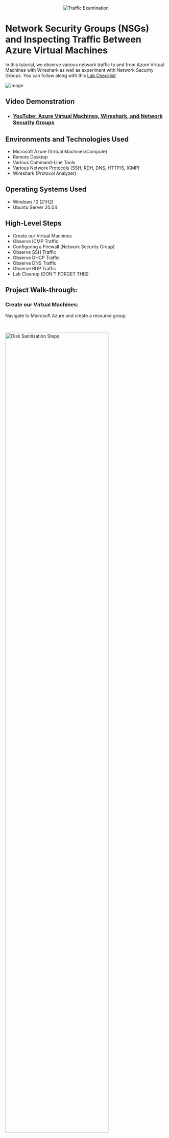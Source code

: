 <p align="center">
<img src="https://i.imgur.com/Ua7udoS.png" alt="Traffic Examination"/>
</p>

<h1>Network Security Groups (NSGs) and Inspecting Traffic Between Azure Virtual Machines</h1>

In this tutorial, we observe various network traffic to and from Azure Virtual Machines with Wireshark as well as experiment with Network Security Groups. 
You can follow along with this [Lab Checklist](https://docs.google.com/document/d/1Oo12HvS5CaRz5E8iPQFOMprqiz-dBTPoYLjNTuSuvHk/edit?usp=sharing)
<br />

![image](https://github.com/user-attachments/assets/e8539e70-0495-455e-95b7-5541d650ecce)


<h2>Video Demonstration</h2>

- ### [YouTube: Azure Virtual Machines, Wireshark, and Network Security Groups]([https://www.youtube.com](https://youtu.be/6wVA8zzBlHA))

<h2>Environments and Technologies Used</h2>

- Microsoft Azure (Virtual Machines/Compute)
- Remote Desktop
- Various Command-Line Tools
- Various Network Protocols (SSH, RDH, DNS, HTTP/S, ICMP)
- Wireshark (Protocol Analyzer)

<h2>Operating Systems Used </h2>

- Windows 10 (21H2)
- Ubuntu Server 20.04

<h2>High-Level Steps</h2>

- Create our Virtual Machines
- Observe ICMP Traffic
- Configuring a Firewall [Network Security Group]
- Observe SSH Traffic
- Observe DHCP Traffic
- Observe DNS Traffic
- Observe RDP Traffic
- Lab Cleanup (DON’T FORGET THIS)

<h2>Project Walk-through:</h2>

<h3>Create our Virtual Machines:</h3>

<p>
Navigate to Microsoft Azure and create a resource group:
</p>
<br/>

<p> 
  <img src="https://i.imgur.com/hRSFxQ0.png" height="80%" width="80%" alt="Disk Sanitization Steps"/>
</p>  

<br />
 
<p>
Create an "Azure Virtual Machine" with windows
</p>
<br />

<p>
  <img src="https://i.imgur.com/uxTTe2c.png" height="80%" width="80%" alt="Disk Sanitization Steps"/>
  <img src="https://i.imgur.com/FSinXjs.png" height="80%" width="80%" alt="Disk Sanitization Steps"/>
  <img src="https://i.imgur.com/70EFeI5.png" height="80%" width="80%" alt="Disk Sanitization Steps"/>
  <img src="https://i.imgur.com/oXfJghd.png" height="80%" width="80%" alt="Disk Sanitization Steps"/>
  <img src="https://i.imgur.com/PU2D3fE.png" height="80%" width="80%" alt="Disk Sanitization Steps"/>
  <img src="https://i.imgur.com/IsiAubG.png" height="80%" width="80%" alt="Disk Sanitization Steps"/>
  <img src="https://i.imgur.com/euUTEYI.png" height="80%" width="80%" alt="Disk Sanitization Steps"/>
  <img src="https://i.imgur.com/PAT78N7.png" height="80%" width="80%" alt="Disk Sanitization Steps"/>
</p>

<p>
Create another "Azure Virtual Machine" with linux
</p>

<p>
  <img src="https://i.imgur.com/uxTTe2c.png" height="80%" width="80%" alt="Disk Sanitization Steps"/>
  <img src="https://i.imgur.com/wASK6Fk.png" height="80%" width="80%" alt="Disk Sanitization Steps"/>
  <img src="https://i.imgur.com/HiucPjg.png" height="80%" width="80%" alt="Disk Sanitization Steps"/>
  <img src="https://i.imgur.com/PCSnxY1.png" height="80%" width="80%" alt="Disk Sanitization Steps"/>
  <img src="https://i.imgur.com/x7xBGb4.png" height="80%" width="80%" alt="Disk Sanitization Steps"/>
  <img src="https://i.imgur.com/RsB7X4i.png" height="80%" width="80%" alt="Disk Sanitization Steps"/>
</p>
<br />

<p>
Make sure both VMs are on the same Virtual network
</p>

<p>
  <img src="https://i.imgur.com/Q9RKRXa.png" height="80%" width="80%" alt="Disk Sanitization Steps"/>
  <img src="https://i.imgur.com/QQJt0by.png" height="80%" width="80%" alt="Disk Sanitization Steps"/>
</p>
<br />

<p>
Connect  to the Windows VM
</p>

<p>
  <img src="https://i.imgur.com/Z4WKuMv.png" height="80%" width="80%" alt="Disk Sanitization Steps"/>
  <img src="https://i.imgur.com/P8FsV6K.png" height="80%" width="80%" alt="Disk Sanitization Steps"/>
  <img src="https://i.imgur.com/p3Gz1Hb.png" height="80%" width="80%" alt="Disk Sanitization Steps"/>
  <img src="https://i.imgur.com/Et0zmtY.png" height="80%" width="80%" alt="Disk Sanitization Steps"/>
  <img src="https://i.imgur.com/yDbyNhr.png" height="80%" width="80%" alt="Disk Sanitization Steps"/>
  <img src="https://i.imgur.com/on5DI68.png" height="80%" width="80%" alt="Disk Sanitization Steps"/>
</p>
<br />

<h2>Observe ICMP Traffic</h2>

<p>
Within your Windows 10 Virtual Machine, Install Wireshark
</p>

<p>
  <img src="https://i.imgur.com/flwye37.png" height="80%" width="80%" alt="Disk Sanitization Steps"/>
  <img src="https://i.imgur.com/dDvdYFC.png" height="80%" width="80%" alt="Disk Sanitization Steps"/>
  <img src="https://i.imgur.com/2CUnOVf.png" height="80%" width="80%" alt="Disk Sanitization Steps"/>
  <img src="https://i.imgur.com/67OP3ts.png" height="80%" width="80%" alt="Disk Sanitization Steps"/>
  <img src="https://i.imgur.com/VqT0hg5.png" height="80%" width="80%" alt="Disk Sanitization Steps"/>
  <img src="https://i.imgur.com/crlZyrw.png" height="80%" width="80%" alt="Disk Sanitization Steps"/>
  <img src="https://i.imgur.com/0Q4Iekk.png" height="80%" width="80%" alt="Disk Sanitization Steps"/>
  <img src="https://i.imgur.com/JSK8HGe.png" height="80%" width="80%" alt="Disk Sanitization Steps"/>
</p>
<br />

<p>
Open Wireshark and start packet capture
</p>

<p>
  <img src="https://i.imgur.com/outX1WZ.png" height="80%" width="80%" alt="Disk Sanitization Steps"/>
  <img src="https://i.imgur.com/Pp1GACZ.png" height="80%" width="80%" alt="Disk Sanitization Steps"/>
  <img src="https://i.imgur.com/qJqfMrl.png" height="80%" width="80%" alt="Disk Sanitization Steps"/>
</p>
<br />

<p>
Within Wireshark, filter for ICMP traffic only
</p>

<p>
  <img src="https://i.imgur.com/UwW1qyN.png" height="80%" width="80%" alt="Disk Sanitization Steps"/>
  <img src="https://i.imgur.com/ooIB7oJ.png" height="80%" width="80%" alt="Disk Sanitization Steps"/>
</p>
<br />

<p>
Retrieve the private IP address of the Ubuntu VM (linux-vm) and attempt to ping it from within the Windows 10 VM
</p>

<p>
  <img src="https://i.imgur.com/ezLhWz4.png" height="80%" width="80%" alt="Disk Sanitization Steps"/>
  <img src="https://i.imgur.com/K6yKXRU.png" height="80%" width="80%" alt="Disk Sanitization Steps"/>
  <img src="https://i.imgur.com/cD8wGDj.png" height="80%" width="80%" alt="Disk Sanitization Steps"/>
</p>
<br />

<p>
Observe ping requests and replies within WireShark
</p>

<p>
  <img src="https://i.imgur.com/wTd3AlI.png" height="80%" width="80%" alt="Disk Sanitization Steps"/>
</p>
<br />

<p>
From The Windows 10 VM, open command line or PowerShell and attempt to ping a public website (such as www.google.com) and observe the traffic in WireShark
</p>

<p>
  <img src="https://i.imgur.com/nyJJK8n.png" height="80%" width="80%" alt="Disk Sanitization Steps"/>
</p>
<br />

<p>
Initiate a perpetual/non-stop ping from your Windows 10 VM to your Ubuntu VM
</p>

<p>
  <img src="https://i.imgur.com/NwttOt5.png" height="80%" width="80%" alt="Disk Sanitization Steps"/>
  <img src="https://i.imgur.com/RYxq7ON.png" height="80%" width="80%" alt="Disk Sanitization Steps"/>
</p>
<br />

<h2>Configuring a Firewall [Network Security Group]</h2>

<p>
Open the Network Security Group your Ubuntu VM is using and disable incoming (inbound) ICMP traffic
</p>

<p>
  <img src="https://i.imgur.com/sWuwVVf.png" height="80%" width="80%" alt="Disk Sanitization Steps"/>
  <img src="https://i.imgur.com/dvIb5XE.png" height="80%" width="80%" alt="Disk Sanitization Steps"/>
  <img src="https://i.imgur.com/UNcdgLe.png" height="80%" width="80%" alt="Disk Sanitization Steps"/>
</p>
<br />

<p>
Back in the Windows 10 VM, observe the ICMP traffic in WireShark and the command line Ping activity
</p>

<p>
  <img src="https://i.imgur.com/YSb9szu.png" height="80%" width="80%" alt="Disk Sanitization Steps"/>
</p>
<br />

<p>
Re-enable ICMP traffic for the Network Security Group your Ubuntu VM
</p>

<p>
  <img src="https://i.imgur.com/cL3g1S5.png" height="80%" width="80%" alt="Disk Sanitization Steps"/>
  <img src="https://i.imgur.com/hJJtEnU.png" height="80%" width="80%" alt="Disk Sanitization Steps"/>
</p>
<br />

<p>
Back in the Windows 10 VM, observe the ICMP traffic in WireShark and the command line Ping activity (should start working)
</p>

<p>
  <img src="https://i.imgur.com/Qk8IRxZ.png" height="80%" width="80%" alt="Disk Sanitization Steps"/>
<br />

<p>
Stop the ping activity
</p>

<p>
  <img src="https://i.imgur.com/Z2aUdrj.png" height="80%" width="80%" alt="Disk Sanitization Steps"/>
</p>
<br />

<h2>Observe SSH Traffic</h2>

<p>
Back in Wireshark, Filter for SSH traffic only
</p>

<p>
  <img src="https://i.imgur.com/mlVSt9w.png" height="80%" width="80%" alt="Disk Sanitization Steps"/>
</p>
<br />

<p>
From your Windows 10 VM, “SSH into” your Ubuntu Virtual Machine (via its private IP address)
</p>
<p>
Open PowerShell, and type: ssh labuser@<private IP address>
</p>
  
<p>
  <img src="https://i.imgur.com/Zcdh2rV.png" height="80%" width="80%" alt="Disk Sanitization Steps"/>
</p>
<br />

<p>
Type commands (username, pwd, etc) into the linux SSH connection and observe SSH traffic spam in WireShark
</p>

<p>
  <img src="https://i.imgur.com/LuB0haQ.png" height="80%" width="80%" alt="Disk Sanitization Steps"/>
</p>
<br />

<p>
Exit the SSH connection by typing ‘exit’ and pressing [Enter]
</p>

<p>
  <img src="https://i.imgur.com/6BkyRNA.png" height="80%" width="80%" alt="Disk Sanitization Steps"/>
</p>
<br />

<h2>Observe DHCP Traffic</h2>

<p>
Back in Wireshark, filter for DHCP traffic only. 
</p>
<p>
Create a text file. Type "ipconfig /release , ipconfig /renew" and Save as "dhcp.bat" under "All Files" in the directory C:\ProgramData
</p>

<p>
  <img src="https://i.imgur.com/InQNrwr.png" height="80%" width="80%" alt="Disk Sanitization Steps"/>
</p>
<br />

<p>
From your Windows 10 VM, attempt to issue your VM a new IP address from the command line
</p>

<p>
  <img src="https://i.imgur.com/t3bwTuF.png" height="80%" width="80%" alt="Disk Sanitization Steps"/>
</p>
<br />

<p>
Open PowerShell as admin and run: the .bat file
</p>

<p>
  <img src="https://i.imgur.com/yZj6NQ4.png" height="80%" width="80%" alt="Disk Sanitization Steps"/>
  <img src="https://i.imgur.com/ovYtVms.png" height="80%" width="80%" alt="Disk Sanitization Steps"/>
</p>
<br />

<p>
Observe the DHCP traffic appearing in WireShark
</p>

<p>
  <img src="https://i.imgur.com/VWYe8jY.png" height="80%" width="80%" alt="Disk Sanitization Steps"/>
</p>
<br />

<h2>Observe DNS Traffic</h2>


<p>
Back in Wireshark, filter for DNS traffic only
</p>
<p>
From Powershell, use nslookup to see what google.com and disney.com’s IP addresses are and observe the DNS traffic being show in WireShark
</p>
<p>
  <img src="https://i.imgur.com/2mzJ5H8.png" height="80%" width="80%" alt="Disk Sanitization Steps"/>
  <img src="https://i.imgur.com/Hmgv7Q0.png" height="80%" width="80%" alt="Disk Sanitization Steps"/>
</p>
<br />

<h2>Observe RDP Traffic</h2>

<p>
Back in Wireshark, filter for RDP traffic only (tcp.port == 3389) and observe the immediate non-stop spam of traffic
</p>
<p>
It’s non-stop spamming because the RDP (protocol) is constantly showing you a live stream from one computer to another, therefor traffic is always being transmitted
</p>

<p>
  <img src="https://i.imgur.com/3fgH5B9.png" height="80%" width="80%" alt="Disk Sanitization Steps"/>
</p>
<br />


<h2>Lab Cleanup (DON’T FORGET THIS) </h2>

<p>
Close your Remote Desktop connection and Delete the Resource Group(s) created at the beginning of this lab
</p>

<p>
  <img src="https://i.imgur.com/WVXrKm7.png" height="80%" width="80%" alt="Disk Sanitization Steps"/>
  <img src="https://i.imgur.com/3zYTXeb.png" height="80%" width="80%" alt="Disk Sanitization Steps"/>
</p>
<br />

<p>
Verify Resource Group Deletion
</p>

<p>
  <img src="https://i.imgur.com/fnuocR9.png" height="80%" width="80%" alt="Disk Sanitization Steps"/>
  <img src="https://i.imgur.com/6IN1uqW.png" height="80%" width="80%" alt="Disk Sanitization Steps"/>
</p>
<br />

<p>
Congratulations, You completed this Lab
</p>
